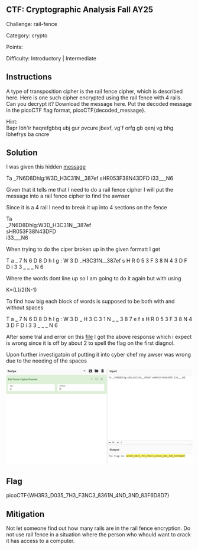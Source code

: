 ## CTF: Cryptographic Analysis Fall AY25
Challenge: rail-fence 

Category: crypto

Points:

Difficulty: Introductory | Intermediate

## Instructions

A type of transposition cipher is the rail fence cipher, which is described here. Here is one such cipher encrypted using the rail fence with 4 rails. Can you decrypt it?
Download the message here.
Put the decoded message in the picoCTF flag format, picoCTF{decoded_message}.

Hint:  
Bapr lbh'ir haqrefgbbq ubj gur pvcure jbexf, vg'f orfg gb qenj vg bhg lbhefrys ba cncre

## Solution
I was given this hidden [message](message.txt)

Ta _7N6D8Dhlg:W3D_H3C31N__387ef sHR053F38N43DFD i33___N6                

Given that it tells me that I need to do a rail fence cipher I will put the message into a rail fence cipher to find the awnser

Since it is a 4 rail I need to break it up into 4 sections on the fence  

Ta   
_7N6D8Dhlg:W3D_H3C31N__387ef   
sHR053F38N43DFD   
i33___N6  

When trying to do the ciper broken up in the given formatt I get

T     a 
 _   7 N   6 D   8 D   h l   g     : W   3 D _H3C31N__387ef 
  s H   R 0   5 3   F 3   8 N   4 3   D F   D 
   i     3     3     _     _     _     N     6                

Where the words dont line up so I am going to do it again but with using 
 
K=(L)/2(N-1)

To find how big each block of words is supposed to be both with and without spaces

T     a     _     7     N     6     D     8     D 
 h   l g   : W   3 D   _ H   3 C   3 1   N _   _ 3
  8 7   e f   s H   R 0   5 3   F 3   8 N   4 3   D F
   D     i     3     3     _     _     _     N     6

After some tral and error on this [file](decoded_message) I got the above response which i expect is wrong since it is off by about 2 to spell the flag on the first diagnol.

Upon further investigatoin of putting it into cyber chef my awser was wrong due to the needing of the spaces

![Image](cyberchef_rail.jpg)

## Flag

picoCTF{WH3R3_D035_7H3_F3NC3_8361N_4ND_3ND_83F6D8D7}

## Mitigation

Not let someone find out how many rails are in the rail fence encryption. Do not use rail fence in a situation where the person who whould want to crack it has access to a computer.
